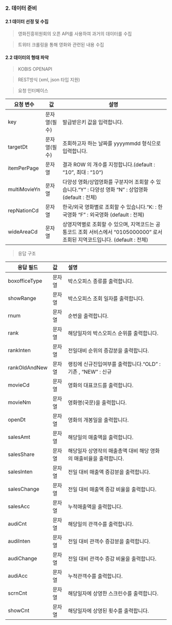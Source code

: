 
### 2. 데이터 준비



#### 2.1 데이터 선정 및 수집

> 영화진흥위원회의 오픈 API를 사용하여 과거의 데이터를 수집

> 트위터 크롤링을 통해 영화와 관련된 내용 수집



#### 2.2 데이터의 형태 파악

> KOBIS OPENAPI

> REST방식 (xml, json 타입 지원)

> 요청 인터페이스

<table>
    <thead>
        <tr>
            <th>요청 변수</th>
            <th>값</th>
            <th>설명</th>
        </tr>
    </thead>
    <tbody>
        <tr>
            <td>key</td>
            <td>문자열(필수)</td>
            <td>발급받은키 값을 입력합니다.</td>
        </tr>
        <tr>
            <td>targetDt</td>
            <td>문자열(필수)</td>
            <td>조회하고자 하는 날짜를 yyyymmdd 형식으로 입력합니다.</td>
        </tr>
        <tr>
            <td>itemPerPage</td>
            <td>문자열</td>
            <td>결과 ROW 의 개수를 지정합니다.(default : “10”, 최대 : “10“)</td>
        </tr>
        <tr>
            <td>multiMovieYn</td>
            <td>문자열</td>
            <td>다양성 영화/상업영화를 구분지어 조회할 수 있습니다.“Y” : 다양성 영화 “N” : 상업영화 (default : 전체)</td>
        </tr>
        <tr>
            <td>repNationCd</td>
            <td>문자열</td>
            <td>한국/외국 영화별로 조회할 수 있습니다.“K: : 한국영화 “F” : 외국영화 (default : 전체)</td>
        </tr>
        <tr>
            <td>wideAreaCd</td>
            <td>문자열</td>
            <td>상영지역별로 조회할 수 있으며, 지역코드는 공통코드 조회 서비스에서 “0105000000” 로서 조회된 지역코드입니다. (default : 전체)</td>
        </tr>
    </tbody>
</table>

> 응답 구조

|응답 필드|값|설명|
|---|:---|:---|
|boxofficeType|문자열|박스오피스 종류를 출력합니다.|
|showRange|문자열|박스오피스 조회 일자를 출력합니다.|
|rnum|문자열|순번을 출력합니다.|
|rank|문자열|해당일자의 박스오피스 순위를 출력합니다.|
|rankInten|문자열|전일대비 순위의 증감분을 출력합니다.|
|rankOldAndNew|문자열|랭킹에 신규진입여부를 출력합니다.“OLD” : 기존 , “NEW” : 신규|
|movieCd|문자열|영화의 대표코드를 출력합니다.|
|movieNm|문자열|영화명(국문)을 출력합니다.|
|openDt|문자열|영화의 개봉일을 출력합니다.|
|salesAmt|문자열|해당일의 매출액을 출력합니다.|
|salesShare|문자열|해당일자 상영작의 매출총액 대비 해당 영화의 매출비율을 출력합니다.|
|salesInten|문자열|전일 대비 매출액 증감분을 출력합니다.|
|salesChange|문자열|전일 대비 매출액 증감 비율을 출력합니다.|
|salesAcc|문자열|누적매출액을 출력합니다.|
|audiCnt|문자열|해당일의 관객수를 출력합니다.|
|audiInten|문자열|전일 대비 관객수 증감분을 출력합니다.|
|audiChange|문자열|전일 대비 관객수 증감 비율을 출력합니다.|
|audiAcc|문자열|누적관객수를 출력합니다.|
|scrnCnt|문자열|해당일자에 상영한 스크린수를 출력합니다.|
|showCnt|문자열|해당일자에 상영된 횟수를 출력합니다.|

```python

```
